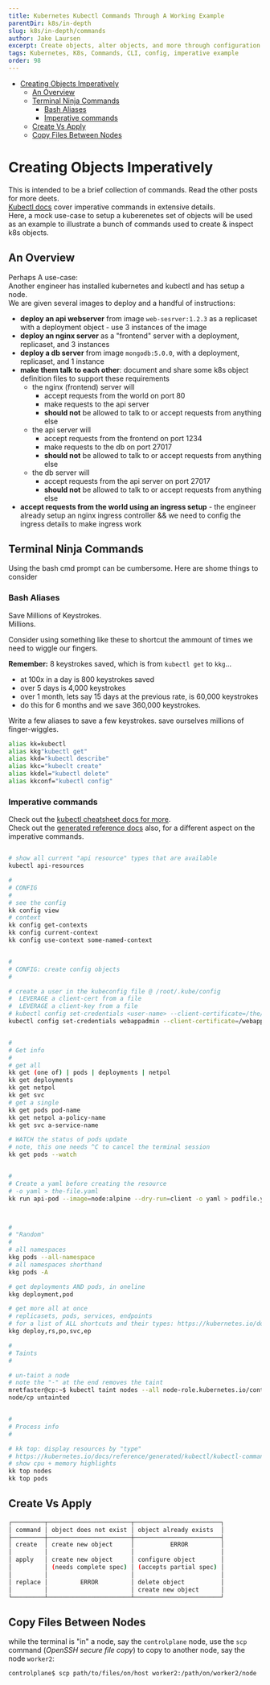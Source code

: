 ```yaml
---
title: Kubernetes Kubectl Commands Through A Working Example
parentDir: k8s/in-depth
slug: k8s/in-depth/commands
author: Jake Laursen
excerpt: Create objects, alter objects, and more through configuration files and imperative kubectl commands
tags: Kubernetes, K8s, Commands, CLI, config, imperative example
order: 98
---
```


- [Creating Objects Imperatively](#creating-objects-imperatively)
  - [An Overview](#an-overview)
  - [Terminal Ninja Commands](#terminal-ninja-commands)
    - [Bash Aliases](#bash-aliases)
    - [Imperative commands](#imperative-commands)
  - [Create Vs Apply](#create-vs-apply)
  - [Copy Files Between Nodes](#copy-files-between-nodes)
# Creating Objects Imperatively
This is intended to be a brief collection of commands. Read the other posts for more deets.  
[Kubectl docs](https://kubernetes.io/docs/reference/generated/kubectl/kubectl-commands#create) cover imperative commands in extensive details.  
Here, a mock use-case to setup a kuberenetes set of objects will be used as an example to illustrate a bunch of commands used to create & inspect k8s objects.

## An Overview
Perhaps A use-case:  
Another engineer has installed kubernetes and kubectl and has setup a node.  
We are given several images to deploy and a handful of instructions:
- **deploy an api webserver** from image `web-sesrver:1.2.3` as a replicaset with a deployment object - use 3 instances of the image
- **deploy an nginx server** as a "frontend" server with a deployment, replicaset, and 3 instances
- **deploy a db server** from image `mongodb:5.0.0`, with a deployment, replicaset, and 1 instance 
- **make them talk to each other**: document and share some k8s object definition files to support these requirements 
  - the nginx (frontend) server will 
    - accept requests from the world on port 80
    - make requests to the api server
    - **should not** be allowed to talk to or accept requests from anything else
  - the api server will 
    - accept requests from the frontend on port 1234
    - make requests to the db on port 27017
    - **should not** be allowed to talk to or accept requests from anything else
  - the db server will 
    - accept requests from the api server on port 27017
    - **should not** be allowed to talk to or accept requests from anything else
- **accept requests from the world using an ingress setup** - the engineer already setup an nginx ingress controller && we need to config the ingress details to make ingress work

## Terminal Ninja Commands
Using the bash cmd prompt can be cumbersome. Here are shome things to consider
### Bash Aliases
Save Millions of Keystrokes.  
Millions.  
  
Consider using something like these to shortcut the ammount of times we need to wiggle our fingers.  

**Remember:** 8 keystrokes saved, which is from `kubectl get` to `kkg`... 
- at 100x in a day is 800 keystrokes saved
- over 5 days is 4,000 keystrokes
- over 1 month, lets say 15 days at the previous rate, is 60,000 keystrokes
- do this for 6 months and we save 360,000 keystrokes. 

Write a few aliases to save a few keystrokes. save ourselves millions of finger-wiggles.  


```bash
alias kk=kubectl
alias kkg"kubectl get"
alias kkd="kubectl describe"
alias kkc="kubeclt create"
alias kkdel="kubectl delete"
alias kkconf="kubectl config"
```
### Imperative commands
Check out the [kubectl cheatsheet docs for more](https://kubernetes.io/docs/reference/kubectl/cheatsheet/).   
Check out the [generated reference docs](https://kubernetes.io/docs/reference/generated/kubectl/kubectl-commands) also, for a different aspect on the imperative commands.  


```bash

# show all current "api resource" types that are available
kubectl api-resources

# 
# CONFIG
# 
# see the config
kk config view
# context
kk config get-contexts
kk config current-context
kk config use-context some-named-context


#
# CONFIG: create config objects
#

# create a user in the kubeconfig file @ /root/.kube/config
#  LEVERAGE a client-cert from a file 
#  LEVERAGE a client-key from a file 
# kubectl config set-credentials <user-name> --client-certificate=/the/cert/file.crt --client-key=the/key/file.key
kubectl config set-credentials webappadmin --client-certificate=/webappadmin.crt --client-key=/webappadmin.key


# 
# Get info
# 
# get all
kk get (one of) | pods | deployments | netpol
kk get deployments
kk get netpol
kk get svc
# get a single
kk get pods pod-name
kk get netpol a-policy-name
kk get svc a-service-name

# WATCH the status of pods update
# note, this one needs ^C to cancel the terminal session
kk get pods --watch


# 
# Create a yaml before creating the resource
# -o yaml > the-file.yaml 
kk run api-pod --image=node:alpine --dry-run=client -o yaml > podfile.yaml



# 
# "Random"
# 
# all namespaces
kkg pods --all-namespace
# all namespaces shorthand
kkg pods -A

# get deployments AND pods, in oneline
kkg deployment,pod

# get more all at once
# replicasets, pods, services, endpoints
# for a list of ALL shortcuts and their types: https://kubernetes.io/docs/reference/kubectl/#resource-types
kkg deploy,rs,po,svc,ep

# 
# Taints
#

# un-taint a node
# note the "-" at the end removes the taint
mretfaster@cp:~$ kubectl taint nodes --all node-role.kubernetes.io/control-plane-
node/cp untainted


# 
# Process info
# 

# kk top: display resources by "type"
# https://kubernetes.io/docs/reference/generated/kubectl/kubectl-commands#top
# show cpu + memory highlights
kk top nodes
kk top pods
```

## Create Vs Apply
```bash
┌─────────┬───────────────────────┬────────────────────────┐
│ command │ object does not exist │ object already exists  │
├─────────┼───────────────────────┼────────────────────────┤
│ create  │ create new object     │          ERROR         │ 
│         │                       │                        │
│ apply   │ create new object     │ configure object       │
│         │ (needs complete spec) │ (accepts partial spec) │
│         │                       │                        │
│ replace │         ERROR         │ delete object          │
│         │                       │ create new object      │
└─────────┴───────────────────────┴────────────────────────┘
```

## Copy Files Between Nodes
while the terminal is "in" a node, say the `controlplane` node, use the `scp` command (_OpenSSH secure file copy_) to copy to another node, say the node `worker2`:
```bash
controlplane$ scp path/to/files/on/host worker2:/path/on/worker2/node
```